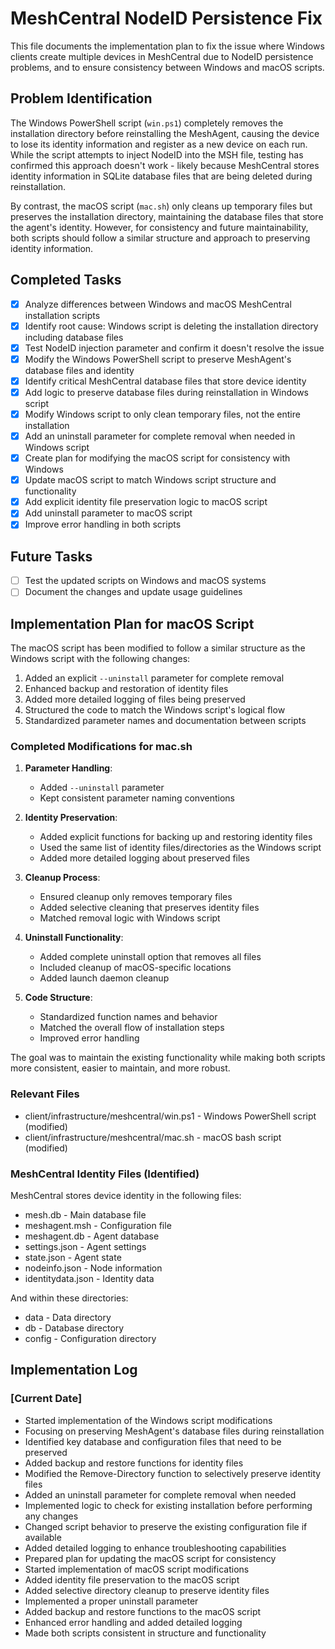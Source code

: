 # MeshCentral NodeID Persistence Fix

This file documents the implementation plan to fix the issue where Windows clients create multiple devices in MeshCentral due to NodeID persistence problems, and to ensure consistency between Windows and macOS scripts.

## Problem Identification

The Windows PowerShell script (`win.ps1`) completely removes the installation directory before reinstalling the MeshAgent, causing the device to lose its identity information and register as a new device on each run. While the script attempts to inject NodeID into the MSH file, testing has confirmed this approach doesn't work - likely because MeshCentral stores identity information in SQLite database files that are being deleted during reinstallation.

By contrast, the macOS script (`mac.sh`) only cleans up temporary files but preserves the installation directory, maintaining the database files that store the agent's identity. However, for consistency and future maintainability, both scripts should follow a similar structure and approach to preserving identity information.

## Completed Tasks

- [x] Analyze differences between Windows and macOS MeshCentral installation scripts
- [x] Identify root cause: Windows script is deleting the installation directory including database files
- [x] Test NodeID injection parameter and confirm it doesn't resolve the issue
- [x] Modify the Windows PowerShell script to preserve MeshAgent's database files and identity
- [x] Identify critical MeshCentral database files that store device identity
- [x] Add logic to preserve database files during reinstallation in Windows script
- [x] Modify Windows script to only clean temporary files, not the entire installation
- [x] Add an uninstall parameter for complete removal when needed in Windows script
- [x] Create plan for modifying the macOS script for consistency with Windows
- [x] Update macOS script to match Windows script structure and functionality
- [x] Add explicit identity file preservation logic to macOS script
- [x] Add uninstall parameter to macOS script
- [x] Improve error handling in both scripts

## Future Tasks

- [ ] Test the updated scripts on Windows and macOS systems
- [ ] Document the changes and update usage guidelines

## Implementation Plan for macOS Script

The macOS script has been modified to follow a similar structure as the Windows script with the following changes:

1. Added an explicit `--uninstall` parameter for complete removal
2. Enhanced backup and restoration of identity files
3. Added more detailed logging of files being preserved
4. Structured the code to match the Windows script's logical flow
5. Standardized parameter names and documentation between scripts

### Completed Modifications for mac.sh

1. **Parameter Handling**:
   - Added `--uninstall` parameter
   - Kept consistent parameter naming conventions

2. **Identity Preservation**:
   - Added explicit functions for backing up and restoring identity files
   - Used the same list of identity files/directories as the Windows script
   - Added more detailed logging about preserved files

3. **Cleanup Process**:
   - Ensured cleanup only removes temporary files
   - Added selective cleaning that preserves identity files
   - Matched removal logic with Windows script

4. **Uninstall Functionality**:
   - Added complete uninstall option that removes all files
   - Included cleanup of macOS-specific locations
   - Added launch daemon cleanup

5. **Code Structure**:
   - Standardized function names and behavior
   - Matched the overall flow of installation steps
   - Improved error handling

The goal was to maintain the existing functionality while making both scripts more consistent, easier to maintain, and more robust.

### Relevant Files

- client/infrastructure/meshcentral/win.ps1 - Windows PowerShell script (modified)
- client/infrastructure/meshcentral/mac.sh - macOS bash script (modified)

### MeshCentral Identity Files (Identified)

MeshCentral stores device identity in the following files:
- mesh.db - Main database file
- meshagent.msh - Configuration file
- meshagent.db - Agent database
- settings.json - Agent settings
- state.json - Agent state
- nodeinfo.json - Node information
- identitydata.json - Identity data

And within these directories:
- data - Data directory
- db - Database directory
- config - Configuration directory

## Implementation Log

### [Current Date]
- Started implementation of the Windows script modifications
- Focusing on preserving MeshAgent's database files during reinstallation
- Identified key database and configuration files that need to be preserved
- Added backup and restore functions for identity files
- Modified the Remove-Directory function to selectively preserve identity files
- Added an uninstall parameter for complete removal when needed
- Implemented logic to check for existing installation before performing any changes
- Changed script behavior to preserve the existing configuration file if available
- Added detailed logging to enhance troubleshooting capabilities
- Prepared plan for updating the macOS script for consistency
- Started implementation of macOS script modifications
- Added identity file preservation to the macOS script
- Added selective directory cleanup to preserve identity files
- Implemented a proper uninstall parameter
- Added backup and restore functions to the macOS script
- Enhanced error handling and added detailed logging
- Made both scripts consistent in structure and functionality 